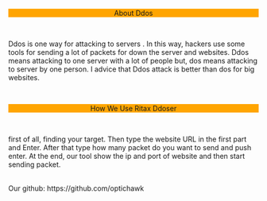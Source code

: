 <style>
  p.a{
   background-color: orange;
  }
  </style>
<p align="center" class="a">About Ddos</p>
<br>
<p> Ddos is one way for attacking to servers . In this way, hackers use some tools for sending a lot of packets for down the server and websites. Ddos means attacking to one server with a lot of people but, dos means attacking to server by one person. I advice that Ddos attack is better than dos for big websites.<p>
<br>
<p align="center" class="a">How We Use Ritax Ddoser</p>
<br>
<p>first of all, finding your target. Then type the website URL in the first part and Enter. After that type how many packet do you want to send and push enter. At the end, our tool show the ip and port of website and then start sending packet.</p>
<br>
Our github: https://github.com/optichawk




